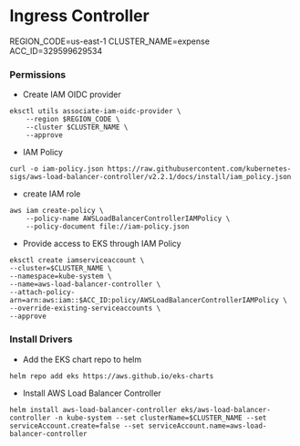 # Ingress Controller

REGION_CODE=us-east-1
CLUSTER_NAME=expense
ACC_ID=329599629534

### Permissions

* Create IAM OIDC provider
```
eksctl utils associate-iam-oidc-provider \
    --region $REGION_CODE \
    --cluster $CLUSTER_NAME \
    --approve

```
* IAM Policy
```
curl -o iam-policy.json https://raw.githubusercontent.com/kubernetes-sigs/aws-load-balancer-controller/v2.2.1/docs/install/iam_policy.json

```
* create IAM role
```
aws iam create-policy \
    --policy-name AWSLoadBalancerControllerIAMPolicy \
    --policy-document file://iam-policy.json
``` 

* Provide access to EKS through IAM Policy
```
eksctl create iamserviceaccount \
--cluster=$CLUSTER_NAME \
--namespace=kube-system \
--name=aws-load-balancer-controller \
--attach-policy-arn=arn:aws:iam::$ACC_ID:policy/AWSLoadBalancerControllerIAMPolicy \
--override-existing-serviceaccounts \
--approve

```

### Install Drivers

* Add the EKS chart repo to helm
```
helm repo add eks https://aws.github.io/eks-charts
```

* Install AWS Load Balancer Controller
```
helm install aws-load-balancer-controller eks/aws-load-balancer-controller -n kube-system --set clusterName=$CLUSTER_NAME --set serviceAccount.create=false --set serviceAccount.name=aws-load-balancer-controller

```